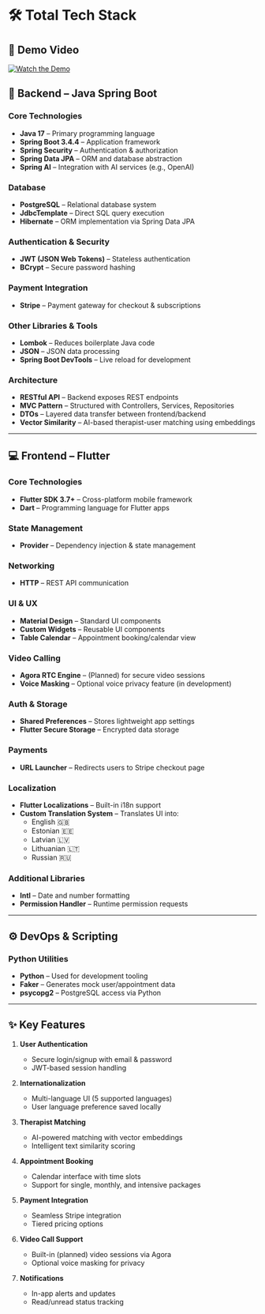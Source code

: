 # 🛠️ Total Tech Stack

## 🎥 Demo Video

[![Watch the Demo](./assets/Screenshot_20250407_074318.png)](https://vimeo.com/1073099828)





## 📌 Backend – Java Spring Boot

### Core Technologies
- **Java 17** – Primary programming language  
- **Spring Boot 3.4.4** – Application framework  
- **Spring Security** – Authentication & authorization  
- **Spring Data JPA** – ORM and database abstraction  
- **Spring AI** – Integration with AI services (e.g., OpenAI)

### Database
- **PostgreSQL** – Relational database system  
- **JdbcTemplate** – Direct SQL query execution  
- **Hibernate** – ORM implementation via Spring Data JPA

### Authentication & Security
- **JWT (JSON Web Tokens)** – Stateless authentication  
- **BCrypt** – Secure password hashing

### Payment Integration
- **Stripe** – Payment gateway for checkout & subscriptions

### Other Libraries & Tools
- **Lombok** – Reduces boilerplate Java code  
- **JSON** – JSON data processing  
- **Spring Boot DevTools** – Live reload for development

### Architecture
- **RESTful API** – Backend exposes REST endpoints  
- **MVC Pattern** – Structured with Controllers, Services, Repositories  
- **DTOs** – Layered data transfer between frontend/backend  
- **Vector Similarity** – AI-based therapist-user matching using embeddings

---

## 💻 Frontend – Flutter

### Core Technologies
- **Flutter SDK 3.7+** – Cross-platform mobile framework  
- **Dart** – Programming language for Flutter apps

### State Management
- **Provider** – Dependency injection & state management

### Networking
- **HTTP** – REST API communication

### UI & UX
- **Material Design** – Standard UI components  
- **Custom Widgets** – Reusable UI components  
- **Table Calendar** – Appointment booking/calendar view

### Video Calling
- **Agora RTC Engine** – (Planned) for secure video sessions  
- **Voice Masking** – Optional voice privacy feature (in development)

### Auth & Storage
- **Shared Preferences** – Stores lightweight app settings  
- **Flutter Secure Storage** – Encrypted data storage

### Payments
- **URL Launcher** – Redirects users to Stripe checkout page

### Localization
- **Flutter Localizations** – Built-in i18n support  
- **Custom Translation System** – Translates UI into:
  - English 🇬🇧  
  - Estonian 🇪🇪  
  - Latvian 🇱🇻  
  - Lithuanian 🇱🇹  
  - Russian 🇷🇺

### Additional Libraries
- **Intl** – Date and number formatting  
- **Permission Handler** – Runtime permission requests

---

## ⚙️ DevOps & Scripting

### Python Utilities
- **Python** – Used for development tooling  
- **Faker** – Generates mock user/appointment data  
- **psycopg2** – PostgreSQL access via Python

---

## ✨ Key Features

1. **User Authentication**  
   - Secure login/signup with email & password  
   - JWT-based session handling  

2. **Internationalization**  
   - Multi-language UI (5 supported languages)  
   - User language preference saved locally  

3. **Therapist Matching**  
   - AI-powered matching with vector embeddings  
   - Intelligent text similarity scoring  

4. **Appointment Booking**  
   - Calendar interface with time slots  
   - Support for single, monthly, and intensive packages  

5. **Payment Integration**  
   - Seamless Stripe integration  
   - Tiered pricing options  

6. **Video Call Support**  
   - Built-in (planned) video sessions via Agora  
   - Optional voice masking for privacy  

7. **Notifications**  
   - In-app alerts and updates  
   - Read/unread status tracking  
